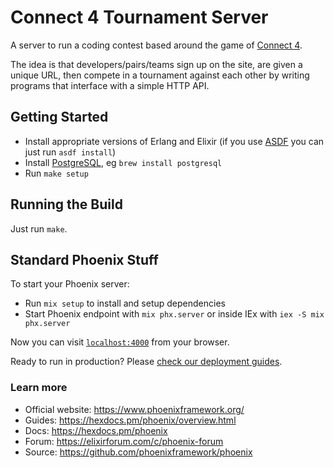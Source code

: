 # Connect 4 Tournament Server

A server to run a coding contest based around the game of [Connect
4](https://en.wikipedia.org/wiki/Connect_Four).

The idea is that developers/pairs/teams sign up on the site, are given a unique
URL, then compete in a tournament against each other by writing programs that
interface with a simple HTTP API.

## Getting Started

  * Install appropriate versions of Erlang and Elixir (if you use
    [ASDF](https://github.com/asdf-vm/asdf) you can just run `asdf install`)
  * Install [PostgreSQL](https://www.postgresql.org/), eg `brew install
    postgresql`
  * Run `make setup`

## Running the Build

Just run `make`.

## Standard Phoenix Stuff

To start your Phoenix server:

  * Run `mix setup` to install and setup dependencies
  * Start Phoenix endpoint with `mix phx.server` or inside IEx with `iex -S mix phx.server`

Now you can visit [`localhost:4000`](http://localhost:4000) from your browser.

Ready to run in production? Please [check our deployment guides](https://hexdocs.pm/phoenix/deployment.html).

### Learn more

  * Official website: https://www.phoenixframework.org/
  * Guides: https://hexdocs.pm/phoenix/overview.html
  * Docs: https://hexdocs.pm/phoenix
  * Forum: https://elixirforum.com/c/phoenix-forum
  * Source: https://github.com/phoenixframework/phoenix
